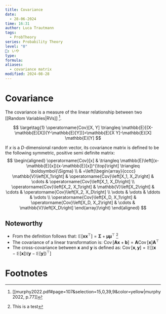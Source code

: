 ```yaml
---
title: Covariance
date:
  - 28-06-2024
time: 16:31
author: Luca Trautmann
tags:
  - ProbTheory
series: Probability Theory
level: "0"
🍙: いや
type: 
formula: 
aliases:
  - covariance matrix
modified: 2024-08-28
---
```

# Covariance

The covariance is a measure of the linear relationship between two [[Random Variables|RVs]] [^1]. 

$$ \large\tag{1}
\operatorname{Cov}[X, Y] \triangleq \mathbb{E}[(X-\mathbb{E}[X])(Y-\mathbb{E}[Y])]=\mathbb{E}[X Y]-\mathbb{E}[X] \mathbb{E}[Y]
$$

If $x$ is a $D$-dimensional random vector, its covariance matrix is defined to be the following symmetric, positive semi definite matrix:
$$
\begin{aligned}
\operatorname{Cov}[x] & \triangleq \mathbb{E}\left[(x-\mathbb{E}[x])(x-\mathbb{E}[x])^{\top}\right] \triangleq \boldsymbol{\Sigma} \\
& =\left(\begin{array}{cccc}
\mathbb{V}\left[X_1\right] & \operatorname{Cov}\left[X_1, X_2\right] & \cdots & \operatorname{Cov}\left[X_1, X_D\right] \\
\operatorname{Cov}\left[X_2, X_1\right] & \mathbb{V}\left[X_2\right] & \cdots & \operatorname{Cov}\left[X_2, X_D\right] \\
\vdots & \vdots & \ddots & \vdots \\
\operatorname{Cov}\left[X_D, X_1\right] & \operatorname{Cov}\left[X_D, X_2\right] & \cdots & \mathbb{V}\left[X_D\right]
\end{array}\right)
\end{aligned}
$$


## Noteworthy
- From the definition follows that: $\mathbb{E}\left[ \mathbf{x}\mathbf{x}^{\top} \right]= \mathbf{\Sigma} +\mathbf{\mu} \mathbf{\mu}^{\top}$ [^2]
- The covariance of a linear transformation is: $\operatorname{Cov}[\mathbf{A x}+\boldsymbol{b}]=\mathbf{A} \operatorname{Cov}[\boldsymbol{x}] \mathbf{A}^{\top}$
- The cross-covariance between $\boldsymbol{x}$ and $\boldsymbol{y}$ is defined as: $\operatorname{Cov}[\boldsymbol{x}, \boldsymbol{y}]=\mathbb{E}\left[(\boldsymbol{x}-\mathbb{E}[\boldsymbol{x}])(\boldsymbol{y}-\mathbb{E}[\boldsymbol{y}])^{\top}\right]$ 
# Footnotes

[^1]: [[murphy2022.pdf#page=107&selection=15,0,39,9&color=yellow|murphy2022, p.77]]
[^2]: This is a test